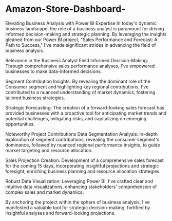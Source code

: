 # Amazon-Store-Dashboard-


Elevating Business Analysis with Power BI Expertise
In today's dynamic business landscape, the role of a business analyst is paramount for driving informed decision-making and strategic planning. By leveraging the insights gleaned from our Power BI project, "Sales Performance and Forecast: A Path to Success," I've made significant strides in advancing the field of business analysis.

Relevance in the Business Analyst Field
Informed Decision-Making: Through comprehensive sales performance analyses, I've empowered businesses to make data-informed decisions.

Segment Contribution Insights: By revealing the dominant role of the Consumer segment and highlighting key regional contributions, I've contributed to a nuanced understanding of market dynamics, fostering tailored business strategies.

Strategic Forecasting: The creation of a forward-looking sales forecast has provided businesses with a proactive tool for anticipating market trends and potential challenges, mitigating risks, and capitalizing on emerging opportunities.

Noteworthy Project Contributions
Data Segmentation Analysis: In-depth exploration of segment contributions, revealing the consumer segment's dominance, followed by nuanced regional performance insights, to guide market targeting and resource allocation.

Sales Projection Creation: Development of a comprehensive sales forecast for the coming 15 days, incorporating insightful projections and strategic foresight, enriching business planning and resource allocation strategies.

Robust Data Visualization: Leveraging Power BI, I've crafted clear and intuitive data visualizations, enhancing stakeholders' comprehension of complex sales and market dynamics.

By anchoring the project within the sphere of business analysis, I've manifested a valuable tool for strategic decision-making, fortified by insightful analyses and forward-looking projections.

